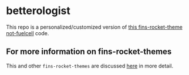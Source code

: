 # betterologist

This repo is a personalized/customized version of [this fins-rocket-theme not-fuelcell](https://github.com/petecarapetyan/fins-rocket-themes/blob/main/not-fuelcell/src/docs/) code.

## For more information on fins-rocket-themes

This and other `fins-rocket-themes` are discussed [here](https://webappwriter.com/rocket-themes/) in more detail.

